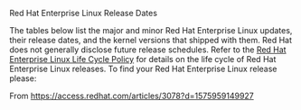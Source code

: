 Red Hat Enterprise Linux Release Dates



The tables below list the major and minor Red Hat Enterprise Linux updates, their release dates, and the kernel versions that shipped with them.
Red Hat does not generally disclose future release schedules.
Refer to the [Red Hat Enterprise Linux Life Cycle Policy](https://access.redhat.com/support/policy/updates/errata/) for details on the life cycle of Red Hat Enterprise Linux releases.
To find your Red Hat Enterprise Linux release please:
 
From <https://access.redhat.com/articles/3078?d=1575959149927>